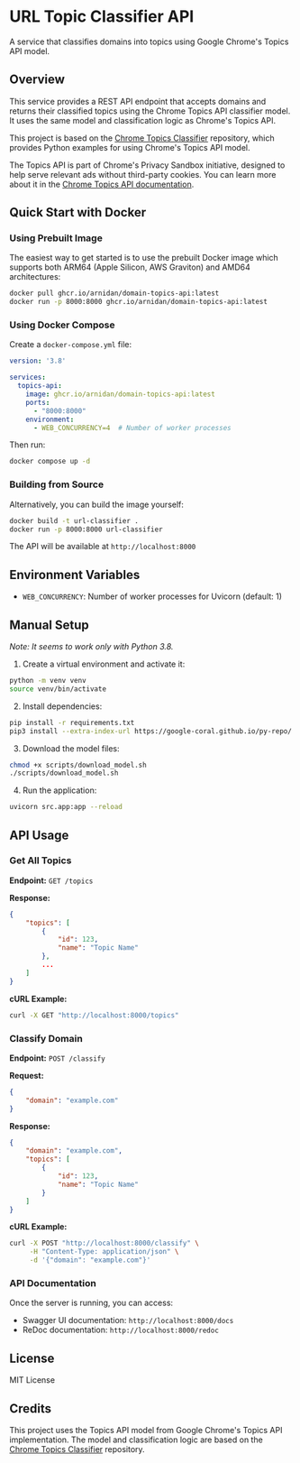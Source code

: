 # URL Topic Classifier API

A service that classifies domains into topics using Google Chrome's Topics API model.

## Overview

This service provides a REST API endpoint that accepts domains and returns their classified topics using the Chrome Topics API classifier model. It uses the same model and classification logic as Chrome's Topics API.

This project is based on the [Chrome Topics Classifier](https://github.com/yohhaan/topics_classifier) repository, which provides Python examples for using Chrome's Topics API model.

The Topics API is part of Chrome's Privacy Sandbox initiative, designed to help serve relevant ads without third-party cookies. You can learn more about it in the [Chrome Topics API documentation](https://developer.chrome.com/docs/privacy-sandbox/topics/).

## Quick Start with Docker

### Using Prebuilt Image

The easiest way to get started is to use the prebuilt Docker image which supports both ARM64 (Apple Silicon, AWS Graviton) and AMD64 architectures:

```bash
docker pull ghcr.io/arnidan/domain-topics-api:latest
docker run -p 8000:8000 ghcr.io/arnidan/domain-topics-api:latest
```

### Using Docker Compose

Create a `docker-compose.yml` file:

```yaml
version: '3.8'

services:
  topics-api:
    image: ghcr.io/arnidan/domain-topics-api:latest
    ports:
      - "8000:8000"
    environment:
      - WEB_CONCURRENCY=4  # Number of worker processes
```

Then run:
```bash
docker compose up -d
```

### Building from Source

Alternatively, you can build the image yourself:

```bash
docker build -t url-classifier .
docker run -p 8000:8000 url-classifier
```

The API will be available at `http://localhost:8000`

## Environment Variables

- `WEB_CONCURRENCY`: Number of worker processes for Uvicorn (default: 1)

## Manual Setup

_Note: It seems to work only with Python 3.8._

1. Create a virtual environment and activate it:
```bash
python -m venv venv
source venv/bin/activate
```

2. Install dependencies:
```bash
pip install -r requirements.txt
pip3 install --extra-index-url https://google-coral.github.io/py-repo/ tflite_runtime
```

3. Download the model files:
```bash
chmod +x scripts/download_model.sh
./scripts/download_model.sh
```

4. Run the application:
```bash
uvicorn src.app:app --reload
```

## API Usage

### Get All Topics

**Endpoint:** `GET /topics`

**Response:**
```json
{
    "topics": [
        {
            "id": 123,
            "name": "Topic Name"
        },
        ...
    ]
}
```

**cURL Example:**
```bash
curl -X GET "http://localhost:8000/topics"
```

### Classify Domain

**Endpoint:** `POST /classify`

**Request:**
```json
{
    "domain": "example.com"
}
```

**Response:**
```json
{
    "domain": "example.com",
    "topics": [
        {
            "id": 123,
            "name": "Topic Name"
        }
    ]
}
```

**cURL Example:**
```bash
curl -X POST "http://localhost:8000/classify" \
     -H "Content-Type: application/json" \
     -d '{"domain": "example.com"}'
```

### API Documentation

Once the server is running, you can access:
- Swagger UI documentation: `http://localhost:8000/docs`
- ReDoc documentation: `http://localhost:8000/redoc`

## License

MIT License

## Credits

This project uses the Topics API model from Google Chrome's Topics API implementation. The model and classification logic are based on the [Chrome Topics Classifier](https://github.com/yohhaan/topics_classifier) repository.